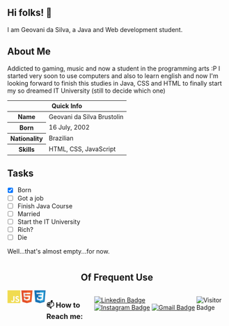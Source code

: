 ## Hi folks! 👋

I am Geovani da Silva, a Java and Web development student. 

## About Me

Addicted to gaming, music and now a student in the programming arts :P
I started very soon to use computers and also to learn english and now I'm looking forward to finish this studies in Java, CSS and HTML to finally start my so dreamed IT University (still to decide which one) 

<table>
<thead>
<tr>
<th colspan="2">Quick Info</th>
</tr>
</thead>
<tbody>
<tr><th scope='row'>Name</th><td>Geovani da Silva Brustolin</td></tr>
<tr><th scope='row'>Born</th><td><time datetime="2002-07-16 18:00">16 July, 2002</time></td></tr>
<tr><th scope='row'>Nationality</th><td>Brazilian</td></tr>
<tr><th scope='row'>Skills</th><td>HTML, CSS, JavaScript</td></tr>
</tbody>
</table>

## Tasks

- [x] Born
- [ ] Got a job
- [ ] Finish Java Course
- [ ] Married
- [ ] Start the IT University
- [ ] Rich?
- [ ] Die

Well...that's almost empty...for now.


#
<h2 style="display: flex;justify-content: center;">Of Frequent Use</h2>

  <div style="display: flex;justify-content: center"><br>
  <img align="center" alt="Rafa-Js" height="30" width="40" src="https://raw.githubusercontent.com/devicons/devicon/master/icons/javascript/javascript-plain.svg">
  <img align="center" alt="Rafa-HTML" height="30" width="40" src="https://raw.githubusercontent.com/devicons/devicon/master/icons/html5/html5-original.svg">
  <img align="center" alt="Rafa-CSS" height="30" width="40" src="https://raw.githubusercontent.com/devicons/devicon/master/icons/css3/css3-original.svg">


### 📫 How to Reach me:

[![Linkedin Badge](https://img.shields.io/badge/-geovanisilva-blue?style=flat-square&logo=Linkedin&logoColor=white&link=https://www.linkedin.com/in/geovani-da-silva-brustolin-278600235/)](https://www.linkedin.com/in/geovani-da-silva-brustolin-278600235/)
[![Instagram Badge](https://img.shields.io/badge/-neonvision2.0-purple?style=flat-square&logo=instagram&logoColor=white&link=https://instagram.com/neonvision2.0/)](https://instagram.com/neonvision2.0)
[![Gmail Badge](https://img.shields.io/badge/-rumblycactus3@gmail.com-c14438?style=flat-square&logo=Gmail&logoColor=white&link=mailto:rumblycactus3@gmail.com)](mailto:rumblycactus3@gmail.com)


![Visitor Badge](https://visitor-badge.laobi.icu/badge?page_id=Geo-Silva.Geo-Silva)

